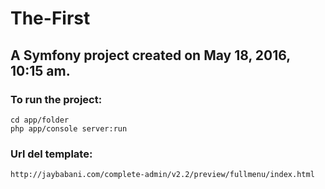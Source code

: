 The-First
=========

A Symfony project created on May 18, 2016, 10:15 am.
---
### To run the project:
    cd app/folder
    php app/console server:run
    
### Url del template:
    http://jaybabani.com/complete-admin/v2.2/preview/fullmenu/index.html
